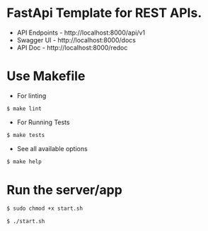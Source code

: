 # FastApi Template for REST APIs.

- API Endpoints - http://localhost:8000/api/v1
- Swagger UI - http://localhost:8000/docs
- API Doc - http://localhost:8000/redoc

# Use Makefile

- For linting
```sh
$ make lint
```

- For Running Tests
```sh
$ make tests
```

- See all available options
```sh
$ make help
```

# Run the server/app
```sh
$ sudo chmod +x start.sh
```
```sh
$ ./start.sh
```